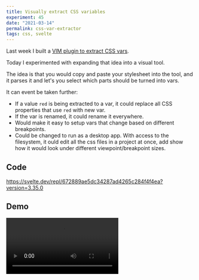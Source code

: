 ```yaml
---
title: Visually extract CSS variables
experiment: 45
date: "2021-03-14"
permalink: css-var-extractor
tags: css, svelte
---
```


Last week I built a [VIM plugin to extract CSS vars](/posts/vim-extract-css-var).

Today I experimented with expanding that idea into a visual tool.

The idea is that you would copy and paste your stylesheet into the tool, and it parses it and let's you select which parts should be turned into vars.

It can event be taken further:

- If a value `red` is being extracted to a var, it could replace all CSS properties that use `red` with new var.
- If the var is renamed, it could rename it everywhere.
- Would make it easy to setup vars that change based on different breakpoints.
- Could be changed to run as a desktop app. With access to the filesystem, it ould edit all the css files in a project at once, add show how it would look under different viewpoint/breakpoint sizes.

## Code

https://svelte.dev/repl/672889ae5dc34287ad4265c284f4f4ea?version=3.35.0

## Demo

<video controls src="https://res.cloudinary.com/dzwnkx0mk/video/upload/v1615709186/1000experiments.dev/css-var-extractor_xl0gx6.mp4"/>
